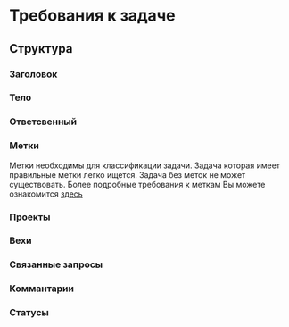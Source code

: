 # Требования к задаче
## Структура
### Заголовок
### Тело
### Ответсвенный
### Метки
Метки необходимы для классификации задачи. Задача которая имеет правильные метки легко ищется. Задача без меток не может существовать. Более подробные требования к меткам Вы можете ознакомится [здесь](/Docs/labels.md)
### Проекты
### Вехи
### Связанные запросы
### Коммантарии
### Статусы
